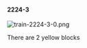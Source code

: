 #### 2224-3
![train-2224-3-0.png](https://github.com/lil-lab/nlvr/raw/master/nlvr/train/images/12/train-2224-3-0.png "train-2224-3-0.png")

There are 2 yellow blocks
